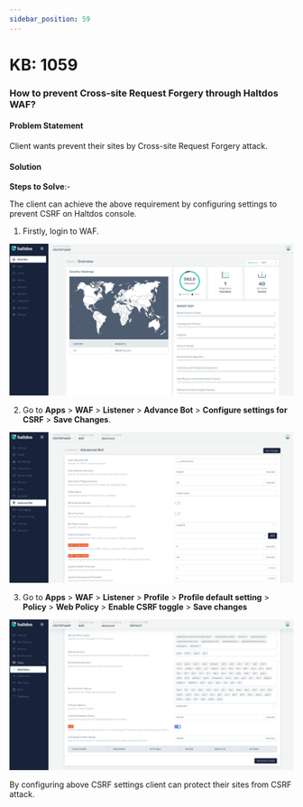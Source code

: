 ```yaml
---
sidebar_position: 59
---
```


# KB: 1059

### **How to prevent Cross-site Request Forgery through Haltdos WAF?**

#### **Problem Statement**

Client wants prevent their sites by Cross-site Request Forgery attack.

#### **Solution**

**Steps to Solve**:-

The client can achieve the above requirement by configuring settings to prevent CSRF on Haltdos console.

1. Firstly, login to WAF.

![kb-1059](/img/waf/v7/kb/overview_kb_1059_1.png)

2. Go to **Apps** > **WAF** > **Listener** > **Advance Bot** > **Configure settings for CSRF** > **Save Changes**.

![kb-1059](/img/waf/v7/kb/csrf_kb_1059_2.png)

3. Go to **Apps** > **WAF** > **Listener** > **Profile** > **Profile default setting** > **Policy** > **Web Policy** > **Enable CSRF toggle** > **Save changes**

![kb-1059](/img/waf/v7/kb/csrf_kb_1059_3.png)

By configuring above CSRF settings client can protect their sites from CSRF attack.

